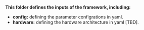 **This folder defines the inputs of the framework, including:**

- **config:** defining the parameter configrations in yaml.
- **hardware:** defining the hardware architecture in yaml [TBD].